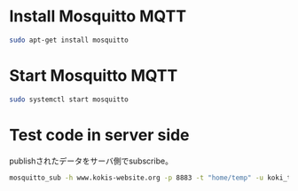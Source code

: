# Install Mosquitto MQTT

```bash
sudo apt-get install mosquitto
```

# Start Mosquitto MQTT

```bash
sudo systemctl start mosquitto
```

# Test code in server side

publishされたデータをサーバ側でsubscribe。

```bash
mosquitto_sub -h www.kokis-website.org -p 8883 -t "home/temp" -u koki_tsuki -P Koki2501 --cafile /etc/mosquitto/certs/root_ca.crt
```
